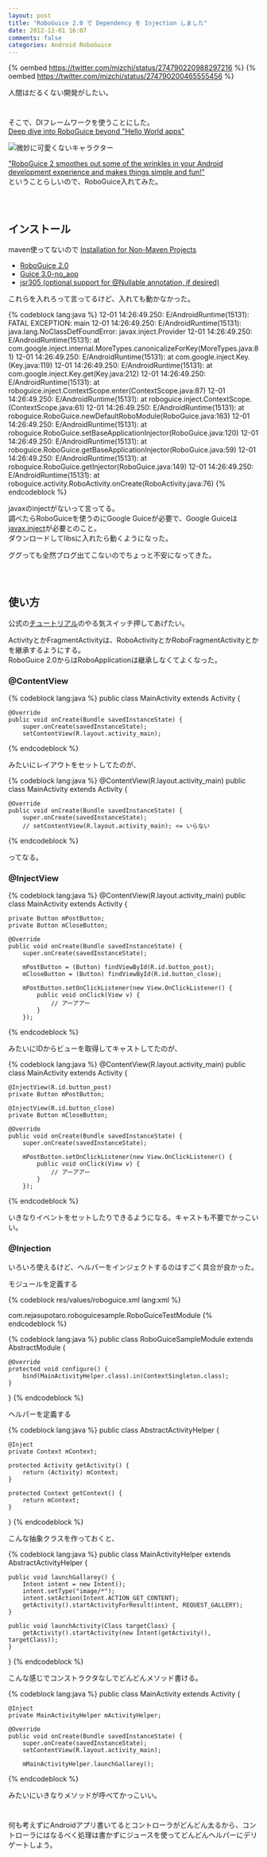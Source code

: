 ```yaml
---
layout: post
title: "RoboGuice 2.0 で Dependency を Injection しました"
date: 2012-12-01 16:07
comments: false
categories: Android RoboGuice
---
```


{% oembed https://twitter.com/mizchi/status/274790220988297216 %}
{% oembed https://twitter.com/mizchi/status/274790200465555456 %}

人間はだるくない開発がしたい。  
　  
　  
そこで、DIフレームワークを使うことにした。  
[Deep dive into RoboGuice beyond "Hello World apps"](http://www.blog.project13.pl/wp-content/uploads/2011/12/presentation.html#slide1)  

![微妙に可愛くないキャラクター](http://dl.dropbox.com/u/54255753/blog/201212/roboguice.png)

["RoboGuice 2 smoothes out some of the wrinkles in your Android development experience and makes things simple and fun!"](http://code.google.com/p/roboguice/)  
ということらしいので、RoboGuice入れてみた。  
　  
　  
## インストール

maven使ってないので [Installation for Non-Maven Projects](http://code.google.com/p/roboguice/wiki/InstallationNonMaven)  

- [RoboGuice 2.0](http://repo1.maven.org/maven2/org/roboguice/roboguice/)
- [Guice 3.0-no_aop](http://repo1.maven.org/maven2/com/google/inject/guice/)
- [jsr305 (optional support for @Nullable annotation, if desired)](http://repo1.maven.org/maven2/com/google/code/findbugs/jsr305/)

これらを入れろって言ってるけど、入れても動かなかった。  

{% codeblock lang:java %}
12-01 14:26:49.250: E/AndroidRuntime(15131): FATAL EXCEPTION: main
12-01 14:26:49.250: E/AndroidRuntime(15131): java.lang.NoClassDefFoundError: javax.inject.Provider
12-01 14:26:49.250: E/AndroidRuntime(15131):  at com.google.inject.internal.MoreTypes.canonicalizeForKey(MoreTypes.java:81)
12-01 14:26:49.250: E/AndroidRuntime(15131):  at com.google.inject.Key.<init>(Key.java:119)
12-01 14:26:49.250: E/AndroidRuntime(15131):  at com.google.inject.Key.get(Key.java:212)
12-01 14:26:49.250: E/AndroidRuntime(15131):  at roboguice.inject.ContextScope.enter(ContextScope.java:87)
12-01 14:26:49.250: E/AndroidRuntime(15131):  at roboguice.inject.ContextScope.<init>(ContextScope.java:61)
12-01 14:26:49.250: E/AndroidRuntime(15131):  at roboguice.RoboGuice.newDefaultRoboModule(RoboGuice.java:163)
12-01 14:26:49.250: E/AndroidRuntime(15131):  at roboguice.RoboGuice.setBaseApplicationInjector(RoboGuice.java:120)
12-01 14:26:49.250: E/AndroidRuntime(15131):  at roboguice.RoboGuice.getBaseApplicationInjector(RoboGuice.java:59)
12-01 14:26:49.250: E/AndroidRuntime(15131):  at roboguice.RoboGuice.getInjector(RoboGuice.java:149)
12-01 14:26:49.250: E/AndroidRuntime(15131):  at roboguice.activity.RoboActivity.onCreate(RoboActivity.java:76)
{% endcodeblock %}

javaxのinjectがないって言ってる。  
調べたらRoboGuiceを使うのにGoogle Guiceが必要で、Google Guiceは[javax.inject](http://code.google.com/p/atinject/downloads/list)が必要とのこと。  
ダウンロードしてlibsに入れたら動くようになった。  

ググっても全然ブログ出てこないのでちょっと不安になってきた。  
　  
　  
## 使い方

公式の[チュートリアル](http://code.google.com/p/roboguice/wiki/InjectView)のやる気スイッチ押してあげたい。  

ActivityとかFragmentActivityは、RoboActivityとかRoboFragmentActivityとかを継承するようにする。  
RoboGuice 2.0からはRoboApplicationは継承しなくてよくなった。  

### @ContentView

{% codeblock lang:java %}
public class MainActivity extends Activity {

    @Override
    public void onCreate(Bundle savedInstanceState) {
        super.onCreate(savedInstanceState);
        setContentView(R.layout.activity_main);
{% endcodeblock %}

みたいにレイアウトをセットしてたのが、  

{% codeblock lang:java %}
@ContentView(R.layout.activity_main)
public class MainActivity extends Activity {
    
    @Override
    public void onCreate(Bundle savedInstanceState) {
        super.onCreate(savedInstanceState);
        // setContentView(R.layout.activity_main); <= いらない
{% endcodeblock %}

ってなる。  

### @InjectView

{% codeblock lang:java %}
@ContentView(R.layout.activity_main)
public class MainActivity extends Activity {
    
    private Button mPostButton;
    private Button mCloseButton;
    
    @Override
    public void onCreate(Bundle savedInstanceState) {
        super.onCreate(savedInstanceState);
        
        mPostButton = (Button) findViewById(R.id.button_post);
        mCloseButton = (Button) findViewById(R.id.button_close);
        
        mPostButton.setOnClickListener(new View.OnClickListener() {
            public void onClick(View v) {
                // アーアアー
            }
        });
{% endcodeblock %}

みたいにIDからビューを取得してキャストしてたのが、  

{% codeblock lang:java %}
@ContentView(R.layout.activity_main)
public class MainActivity extends Activity {
    
    @InjectView(R.id.button_post)
    private Button mPostButton;
    
    @InjectView(R.id.button_close)
    private Button mCloseButton;
    
    @Override
    public void onCreate(Bundle savedInstanceState) {
        super.onCreate(savedInstanceState);
        
        mPostButton.setOnClickListener(new View.OnClickListener() {
            public void onClick(View v) {
                // アーアアー
            }
        });
{% endcodeblock %}

いきなりイベントをセットしたりできるようになる。キャストも不要でかっこいい。  

### @Injection

いろいろ使えるけど、ヘルパーをインジェクトするのはすごく具合が良かった。  

モジュールを定義する  

{% codeblock res/values/roboguice.xml lang:xml %}
<?xml version="1.0" encoding="utf-8"?>
<resources>
    <string-array name="roboguice_modules">
        <item>com.rejasupotaro.roboguicesample.RoboGuiceTestModule</item>
    </string-array>
</resources>
{% endcodeblock %}

{% codeblock lang:java %}
public class RoboGuiceSampleModule extends AbstractModule {

    @Override
    protected void configure() {
        bind(MainActivityHelper.class).in(ContextSingleton.class);
    }

}
{% endcodeblock %}

ヘルパーを定義する  

{% codeblock lang:java %}
public class AbstractActivityHelper {

    @Inject
    private Context mContext;

    protected Activity getActivity() {
        return (Activity) mContext;
    }

    protected Context getContext() {
        return mContext;
    }
}
{% endcodeblock %}

こんな抽象クラスを作っておくと、

{% codeblock lang:java %}
public class MainActivityHelper extends AbstractActivityHelper {

    public void launchGallarey() {
        Intent intent = new Intent();
        intent.setType("image/*");
        intent.setAction(Intent.ACTION_GET_CONTENT);
        getActivity().startActivityForResult(intent, REQUEST_GALLERY);
    }

    public void launchActivity(Class targetClass) {
        getActivity().startActivity(new Intent(getActivity(), targetClass));
    }
}
{% endcodeblock %}

こんな感じでコンストラクタなしでどんどんメソッド書ける。  

{% codeblock lang:java %}
public class MainActivity extends Activity {
    
    @Inject
    private MainActivityHelper mActivityHelper;
    
    @Override
    public void onCreate(Bundle savedInstanceState) {
        super.onCreate(savedInstanceState);
        setContentView(R.layout.activity_main);
        
        mMainActivityHelper.launchGallarey();
{% endcodeblock %}

みたいにいきなりメソッドが呼べてかっこいい。  
　  
　  
何も考えずにAndroidアプリ書いてるとコントローラがどんどん太るから、コントローラにはなるべく処理は書かずにジュースを使ってどんどんヘルパーにデリゲートしよう。  
